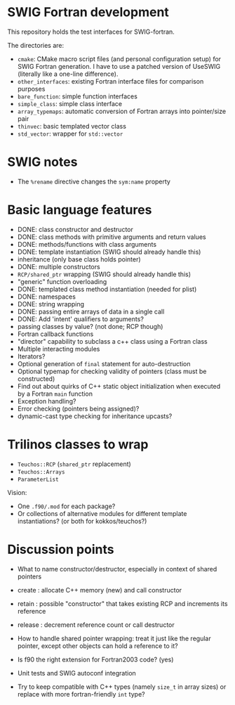 SWIG Fortran development
========================

This repository holds the test interfaces for SWIG-fortran.

The directories are:
 - `cmake`: CMake macro script files (and personal configuration setup) for SWIG
   Fortran generation. I have to use a patched version of UseSWIG (literally
   like a one-line difference).
 - `other_interfaces`: existing Fortran interface files for comparison purposes
 - `bare_function`: simple function interfaces
 - `simple_class`: simple class interface
 - `array_typemaps`: automatic conversion of Fortran arrays into pointer/size
   pair
 - `thinvec`: basic templated vector class
 - `std_vector`: wrapper for `std::vector`


SWIG notes
==========

- The `%rename` directive changes the `sym:name` property

Basic language features
=======================

- DONE: class constructor and destructor
- DONE: class methods with primitive arguments and return values
- DONE: methods/functions with class arguments
- DONE: template instantiation (SWIG should already handle this)
- inheritance (only base class holds pointer)
- DONE: multiple constructors
- `RCP/shared_ptr` wrapping (SWIG should already handle this)
- "generic" function overloading
- DONE: templated class method instantiation (needed for plist)
- DONE: namespaces
- DONE: string wrapping
- DONE: passing entire arrays of data in a single call
- DONE: Add 'intent' qualifiers to arguments?
- passing classes by value? (not done; RCP though)
- Fortran callback functions
- "director" capability to subclass a c++ class using a Fortran class
- Multiple interacting modules
- Iterators?
- Optional generation of `final` statement for auto-destruction
- Optional typemap for checking validity of pointers (class must be
  constructed)
- Find out about quirks of C++ static object initialization when executed by a
  Fortran `main` function
- Exception handling?
- Error checking (pointers being assigned)?
- dynamic-cast type checking for inheritance upcasts?

Trilinos classes to wrap
========================
- `Teuchos::RCP` (`shared_ptr` replacement)
- `Teuchos::Arrays`
- `ParameterList`

Vision:
- One `.f90/.mod` for each package?
- Or collections of alternative modules for different template instantiations?
  (or both for kokkos/teuchos?)


Discussion points
=================
- What to name constructor/destructor, especially in context of shared pointers
 - create : allocate C++ memory (new) and call constructor
 - retain : possible "constructor" that takes existing RCP and increments its
   reference
 - release : decrement reference count or call destructor

- How to handle shared pointer wrapping: treat it just like the regular
  pointer, except other objects can hold a reference to it?
- Is f90 the right extension for Fortran2003 code? (yes)
- Unit tests and SWIG autoconf integration
- Try to keep compatible with C++ types (namely `size_t` in array sizes) or
  replace with more fortran-friendly `int` type?
